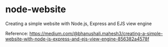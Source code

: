 # node-website
 Creating a simple website with Node.js, Express and EJS view engine

Reference: https://medium.com/@bhanushali.mahesh3/creating-a-simple-website-with-node-js-express-and-ejs-view-engine-856382a4578f
